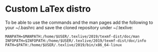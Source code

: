 # Custom LaTex distro

To be able to use the commands and the man pages add the following to your ~/.bashrc and save the cloned repository under ~/.texlive:

`MANPATH=$MANPATH:/home/$USER/.texlive/2019/texmf-dist/doc/man`  `INFOPATH=$INFOPATH:/home/$USER/.texlive/2019/texmf-dist/doc/info`  `PATH=$PATH:/home/$USER/.texlive/2019/bin/x86_64-linux`

